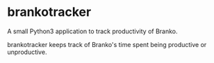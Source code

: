 # brankotracker

A small Python3 application to track productivity of Branko.

brankotracker keeps track of Branko's time spent being productive or unproductive.
